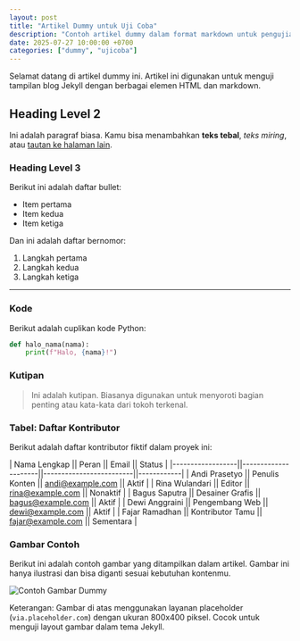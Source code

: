 ```yaml
---
layout: post
title: "Artikel Dummy untuk Uji Coba"
description: "Contoh artikel dummy dalam format markdown untuk pengujian tampilan dan struktur pada tema Jekyll."
date: 2025-07-27 10:00:00 +0700
categories: ["dummy", "ujicoba"]
---
```


Selamat datang di artikel dummy ini. Artikel ini digunakan untuk menguji tampilan blog Jekyll dengan berbagai elemen HTML dan markdown.

## Heading Level 2

Ini adalah paragraf biasa. Kamu bisa menambahkan **teks tebal**, *teks miring*, atau [tautan ke halaman lain](https://febriaanisa.github.io/profil/Hallo-artikel-pertama).

### Heading Level 3

Berikut ini adalah daftar bullet:

- Item pertama
- Item kedua
- Item ketiga

Dan ini adalah daftar bernomor:

1. Langkah pertama
2. Langkah kedua
3. Langkah ketiga

---

### Kode

Berikut adalah cuplikan kode Python:

```python
def halo_nama(nama):
    print(f"Halo, {nama}!")
```

### Kutipan

>Ini adalah kutipan. Biasanya digunakan untuk menyoroti bagian penting atau kata-kata dari tokoh terkenal.

### Tabel: Daftar Kontributor

Berikut adalah daftar kontributor fiktif dalam proyek ini:

| Nama Lengkap     || Peran               || Email                   || Status     |
|------------------||---------------------||-------------------------||------------|
| Andi Prasetyo    || Penulis Konten      || andi@example.com        || Aktif      |
| Rina Wulandari   || Editor              || rina@example.com        || Nonaktif   |
| Bagus Saputra    || Desainer Grafis     || bagus@example.com       || Aktif      |
| Dewi Anggraini   || Pengembang Web      || dewi@example.com        || Aktif      |
| Fajar Ramadhan   || Kontributor Tamu    || fajar@example.com       || Sementara  |

### Gambar Contoh

Berikut ini adalah contoh gambar yang ditampilkan dalam artikel. Gambar ini hanya ilustrasi dan bisa diganti sesuai kebutuhan kontenmu.

![Contoh Gambar Dummy](https://picsum.photos/800/300)

Keterangan: Gambar di atas menggunakan layanan placeholder (`via.placeholder.com`) dengan ukuran 800x400 piksel. Cocok untuk menguji layout gambar dalam tema Jekyll.


